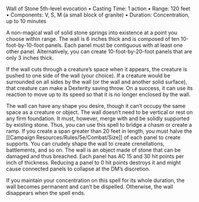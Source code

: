 Wall of Stone
5th-level evocation
• Casting Time: 1 action
• Range: 120 feet
• Components: V, S, M (a small block of granite)
• Duration: Concentration, up to 10 minutes 

A non-magical wall of solid stone springs into existence at a point you choose within range. The wall is 6 inches thick and is composed of ten 10-foot-by-10-foot panels. Each panel must be contiguous with at least one other panel. Alternatively, you can create 10-foot-by-20-foot panels that are only 3 inches thick. 

If the wall cuts through a creature’s space when it appears, the creature is pushed to one side of the wall (your choice). If a creature would be surrounded on all sides by the wall (or the wall and another solid surface), that creature can make a Dexterity saving throw. On a success, it can use its reaction to move up to its speed so that it is no longer enclosed by the wall. 

The wall can have any shape you desire, though it can’t occupy the same space as a creature or object. The wall doesn’t need to be vertical or rest on any firm foundation. It must, however, merge with and be solidly supported by existing stone. Thus, you can use this spell to bridge a chasm or create a ramp. If you create a span greater than 20 feet in length, you must halve the [[Campaign Resources/Rules/5e/Combat/Size]] of each panel to create supports. You can crudely shape the wall to create crenellations, battlements, and so on. The wall is an object made of stone that can be damaged and thus breached. Each panel has AC 15 and 30 hit points per inch of thickness. Reducing a panel to 0 hit points destroys it and might cause connected panels to collapse at the DM’s discretion. 

If you maintain your concentration on this spell for its whole duration, the wall becomes permanent and can’t be dispelled. Otherwise, the wall disappears when the spell ends.